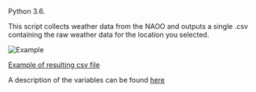 Python 3.6.

This script collects weather data from the NAOO and outputs a single .csv containing the raw weather data for the location you selected.

![Example](https://i.imgur.com/W6SHASW.png)

[Example of resulting csv file](https://puu.sh/AVf4j.csv)

A description of the variables can be found [here](ftp://ftp.ncdc.noaa.gov/pub/data/gsod/GSOD_DESC.txt)
